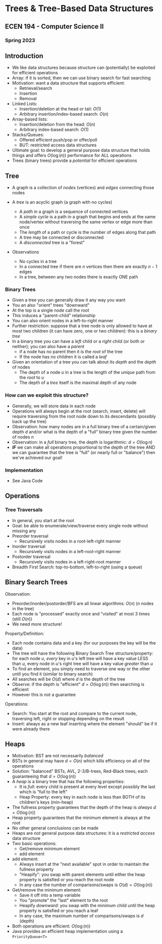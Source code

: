 
# Trees & Tree-Based Data Structures
## ECEN 194 - Computer Science II
### Spring 2023

## Introduction

* We like data structures because structure can (potentially) be exploited for efficient operations
* Array: if it is sorted, then we can use binary search for fast searching
* Motivation: want a data structure that supports efficient:
  * Retrieval/search
  * Insertion
  * Removal
* Linked Lists:
  * Insertion/deletion at the head or tail: $O(1)$
  * Arbitrary insertion/index-based search: $O(n)$
* Array-based lists:
  * Insertion/deletion from the head: $O(n)$
  * Arbitrary index-based search: $O(1)$
* Stacks/Queues:
  * Offered efficient push/pop or offer/poll
  * BUT: restricted access data structures
* Ultimate goal: to develop a general purpose data structure that holds things and offers $O(\log{(n)})$ performance for ALL operations
* Trees (binary trees) provide a *potential* for efficient operations

## Tree

* A graph is a collection of *nodes* (vertices) and *edges* connecting those nodes
* A *tree* is an acyclic graph (a graph with no cycles)
  * A *path* in a graph is a sequence of connected vertices
  * A *simple cycle* is a path in a graph that begins and ends at the same node/vertex without traversing the same vertex or edge more than once
  * The *length* of a path or cycle is the number of edges along that path
  * A tree may be connected or disconnected
  * A *disconnected* tree is a "forest"

* Observations
  * No cycles in a tree
  * In a connected tree if there are $n$ vertices then there are exactly $n-1$ edges
  * In a tree, between any two nodes there is exactly ONE path

### Binary Trees

* Given a tree you can generally draw it any way you want
* You an also "orient" trees "downward"
* At the top is a single node call the root
* This induces a "parent-child" relationship
* You can also orient nodes in a left-to-right manner
* Further restriction: suppose that a tree node is only allowed to have at most two children (it can have zero, one or two children): this is a *binary tree*
* In a binary tree you can have a *left* child or a *right* child (or both or neither); you can also have a *parent*
  * if a node has no parent then it is the *root* of the tree
  * If the node has no children it is called a *leaf*
* Given an orientation of a tree you can talk about its *depth* and the *depth* of nodes
  * The depth of a node $u$ in a tree is the length of the *unique* path from the *root* to $u$
  * The depth of a *tree* itself is the maximal depth of any node

### How can we exploit this structure?

* Generally, we will store data in each node
* Operations will always begin at the root (search, insert, delete) will require traversing from the root node down to its descendants (possibly back up the tree)
* Observation: how many nodes are in a full binary tree of a certain/given depth $d$ and/or what is the depth of a "full" binary tree given the number of nodes $n$
* Observation: in a *full* binary tree, the depth is logarithmic: $d = O(\log{n})$
* ***IF*** we can make all operations proportional to the depth of the tree AND we can guarantee that the tree is "full" (or nearly full or "balance") then we've achieved our goal!

### Implementation

* See Java Code

## Operations

### Tree Traversals

* In general, you start at the root
* Goal: be able to enumerate/view/traverse every single node without missing any
* Preorder traversal
  * Recursively visits nodes in a root-left-right manner
* Inorder traversal
  * Recursively visits nodes in a left-root-right manner
* Postorder traversal
  * Recursively visits nodes in a left-right-root manner
* Breadth First Search: top-to-bottom, left-to-right (using a queue)

## Binary Search Trees

Observation:
  * Preorder/inorder/postorder/BFS are all linear algorithms: $O(n)$ ($n$ nodes in the tree)
  * Each node is "processed" exactly once and "visited" at most 3 times (still $O(n)$)
  * We need more structure!

Property/Definition:
  * Each  node contains data and a key (for our purposes the key will be the data)
  * The tree will have the following Binary Search Tree structure/property: for each node $u$, *every* key in $u$'s left tree will have a key value LESS than $u$, every node in $u$'s right tree will have a key value *greater* than $u$
  * To find an element, you simply need to traverse one way or the other until you find it (similar to binary search)
  * All searches will be $O(d)$ where $d$ is the depth of the tree
  * Observe: if the depth is "efficient" $d = O(\log{(n)})$ then searching is efficient
  * However this is not a guarantee

Operations:
  * Search: You start at the root and compare to the current node, traversing left, right or stopping depending on the result
  * Insert: always as a new leaf inserting where the element "should" be if it were already there

## Heaps

* Motivation: BST are not necessarily *balanced*
* BSTs in general may have $d = O(n)$ which kills efficiency on all of the operations
* Solution: "balanced" BSTs, AVL, 2-3/B-trees, Red-Black trees; each guaranteeing that $d = O(\log(n))$
* A *heap* is a binary tree that has the following properties:
  * It is *full*: every child is present at every level except possibly the last which is "full to the left"
  * Heap Property: every key in each node is less than BOTH of its children's keys (min-heap)
* The fullness property guarantees that the depth of the heap is *always* $d = O(\log{(n)})$
* Heap property guarantees that the minimum element is always at the root
* No other general conclusions can be made
* Heaps are *not* general purpose data structures: it is a *restricted access* data structure
* Two basic operations:
  * Get/remove minimum element
  * add element
* add element:
  * Always insert at the "next available" spot in order to maintain the fullness property
  * "Heapify": you swap with parent elements until either the heap property is satisfied or you reach the root node
  * In any case the number of comparisons/swaps is $O(d) = O(\log{(n)})$
* Get/remove the minimum element:
  * Save it off into a temp variable
  * You "promote" the "last" element to the root
  * Heapify *downward*: you swap with the minimum child until the heap property is satisfied or you reach a leaf
  * In any case, the maximum number of comparisons/swaps is $d$ (depth)
* Both operations are efficient: $O(\log{(n)})$
* Java provides an efficient heap implementation using a `PriorityQueue<T>`

```text









```

